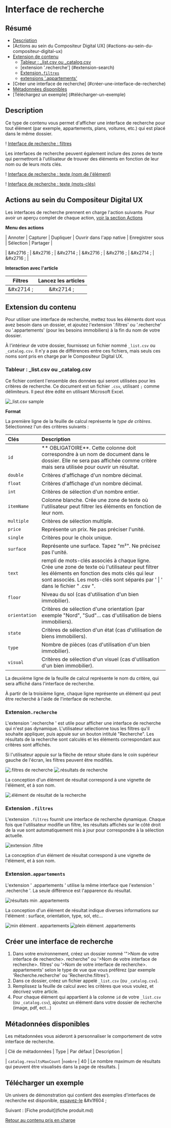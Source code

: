 # Interface de recherche

## Résumé
* [Description](#description)
* [Actions au sein du Compositeur Digital UX] (#actions-au-sein-du-compositeur-digital-ux)
* [Extension de contenu](#extension-de-contenu)
  * [Tableur : \_list.csv ou \_catalog.csv](#tableur--_listcsv-ou-_catalogcsv)
  * [extension '.recherche'] (#extension-search)
  * [Extension`.filtres`](#extension-filtres)
  * [extensions '.appartements'](#extension-appartements)
* [Créer une interface de recherche] (#créer-une-interface-de-recherche)
* [Métadonnées disponibles](#métadonnées-disponibles)
* [Téléchargez un exemple] (#télécharger-un-exemple)


## Description 

Ce type de contenu vous permet d'afficher une interface de recherche pour tout élément (par exemple, appartements, plans, voitures, etc.) qui est placé dans le même dossier.

! [Interface de recherche : filtres](../../../en/img/content_filters.JPG)

Les interfaces de recherche peuvent également inclure des zones de texte qui permettront à l'utilisateur de trouver des éléments en fonction de leur nom ou de leurs mots clés.

! [Interface de recherche : texte (nom de l'élément)](../../../en/img/content_filters_text_items_name.JPG)

! [Interface de recherche : texte (mots-clés)](../../../en/img/content_filters_text_keywords.JPG)

## Actions au sein du Compositeur Digital UX

Les interfaces de recherche prennent en charge l'action suivante. Pour avoir un aperçu complet de chaque action, [voir la section Actions](actions.md)

**Menu des actions**

| Annoter   | Capturer  | Dupliquer | Ouvrir dans l'app native | Enregistrer sous | Sélection | Partager |

| &#x2716 ; | &#x2716 ; | &#x2714 ; | &#x2716 ;                | &#x2716 ;        | &#x2714 ; | &#x2716 ; |

**Interaction avec l'article**

| Filtres  | Lancez les articles |
|:--------:|:------------:|
| &#x2714 ;| &#x2714 ; | 

## Extension du contenu

Pour utiliser une interface de recherche, mettez tous les éléments dont vous avez besoin dans un dossier, et ajoutez l'extension '.filtres' ou '.recherche' ou '.appartements' (pour les besoins immobiliers) à la fin du nom de votre dossier.

À l'intérieur de votre dossier, fournissez un fichier nommé `_list.csv` ou `_catalog.csv`. Il n'y a pas de différences entre ces fichiers, mais seuls ces noms sont pris en charge par le Compositeur Digital UX.

### Tableur : \_list.csv ou \_catalog.csv

Ce fichier contient l'ensemble des données qui seront utilisées pour les critères de recherche. Ce document est un fichier `.csv`, utilisant `;` comme délimiteurs. Il peut être édité en utilisant Microsoft Excel. 

![\_list.csv sample](../../../en/img/content_search_csv.JPG)

**Format**

La première ligne de la feuille de calcul représente le *type de critères*. Sélectionnez l'un des critères suivants :

| Clés          | Description                |
|:--------------|:------------------------------------------------------------------------------------------------------|
| `id`          | ** OBLIGATOIRE**. Cette colonne doit correspondre à un nom de document dans le dossier. Elle ne sera pas affichée comme critère mais sera utilisée pour ouvrir un résultat.                                                                                          |
| `double`      | Critères d'affichage d'un nombre décimal.                                                             |
| `float`       | Critères d'affichage d'un nombre décimal.                                                             |
| `int`         | Critères de sélection d'un nombre entier.                                                                        |
| `itemName`    | Colonne blanche. Crée une zone de texte où l'utilisateur peut filtrer les éléments en fonction de leur nom.                       |
| `multiple`    | Critères de sélection multiple.                                                                      |
| `price`       | Représente un prix. Ne pas préciser l'unité.                                                              |
| `single`      | Critères pour le choix unique.                                                                          |
| `surface`     | Représente une surface. Tapez "m²". Ne précisez pas l'unité.                                             |
| `text`        | rempli de mots-clés associés à chaque ligne. Crée une zone de texte où l'utilisateur peut filtrer les éléments en fonction des mots clés qui leur sont associés. Les mots-clés sont séparés par ' \| ' dans le fichier " .csv ". |
| `floor`       | Niveau du sol (cas d'utilisation d'un bien immobilier).                                                                   |
| `orientation` | Critères de sélection d'une orientation (par exemple "Nord", "Sud"... cas d'utilisation de biens immobiliers).                    |
| `state`       | Critères de sélection d'un état (cas d'utilisation de biens immobiliers).                                                    |
| `type`        | Nombre de pièces (cas d'utilisation d'un bien immobilier).                                                                |
| `visual`      | Critères de sélection d'un visuel (cas d'utilisation d'un bien immobilier).                                                   |

La deuxième ligne de la feuille de calcul représente le nom du critère, qui sera affiché dans l'interface de recherche.

À partir de la troisième ligne, chaque ligne représente un élément qui peut être recherché à l'aide de l'interface de recherche.

### Extension`.recherche` 

L'extension '.recherche ' est utile pour afficher une interface de recherche qui n'est pas dynamique. L'utilisateur sélectionne tous les filtres qu'il souhaite appliquer, puis appuie sur un bouton intitulé "Recherche". Les résultats de la recherche sont calculés et les éléments correspondant aux critères sont affichés.

Si l'utilisateur appuie sur la flèche de retour située dans le coin supérieur gauche de l'écran, les filtres peuvent être modifiés.

![.filtres de recherche](../../../en/img/content_search1.JPG) ![.résultats de recherche](../../../en/img/content_search2.JPG)

La conception d'un élément de résultat correspond à une vignette de l'élément, et à son nom.

![.élément de résultat de la recherche](../../../en/img/content_search_default_item.JPG)

### Extension `.filtres`

L'extension `.filtres` fournit une interface de recherche dynamique. Chaque fois que l'utilisateur modifie un filtre, les résultats affichés sur le côté droit de la vue sont automatiquement mis à jour pour correspondre à la sélection actuelle.

![extension .filtre](../../../en/img/content_filters.JPG)

La conception d'un élément de résultat correspond à une vignette de l'élément, et à son nom.

### Extension`.appartements` 

L'extension ' .appartements ' utilise la même interface que l'extension ' .recherche '. La seule différence est l'apparence du résultat.

![résultats min .appartements](../../../en/img/content_appartments.JPG)

La conception d'un élément de résultat indique diverses informations sur l'élément : surface, orientation, type, sol, etc...

![min élément . appartements](../../../en/img/contenu_appartements_item_min.JPG) ![plein élément .appartements](../../../en/img/contenu_appartements_item_full.JPG)

## Créer une interface de recherche

1. Dans votre environnement, créez un dossier nommé '">Nom de votre interface de recherche>. recherche" ou '>Nom de votre interface de recherche>. filtres' ou '>Nom de votre interface de recherche>. appartements' selon le type de vue que vous préférez (par exemple 'Recherche.recherche' ou 'Recherche.filtres').
1. Dans ce dossier, créez un fichier appelé `_list.csv` (ou `_catalog.csv`). 
1. Remplissez la feuille de calcul avec les critères que vous voulez, et décrivez votre article.
1. Pour chaque élément qui appartient à la colonne `id` de votre `_list.csv` (ou `_catalog.csv`), ajoutez un élément dans votre dossier de recherche (image, pdf, ect...)

## Métadonnées disponibles

Les métadonnées vous aideront à personnaliser le comportement de votre interface de recherche.

| Clé de métadonnées        | Type    | Par défaut | Description |

| `catalog.resultsMaxCount` |`nombre` | 40         | Le nombre maximum de résultats qui peuvent être visualisés dans la page de résultats. |


## Télécharger un exemple

Un univers de démonstration qui contient des exemples d'interfaces de recherche est disponible, [essayez-le](../Demo-Universe.zip) &#x1f604 ;


Suivant : [Fiche produit](fiche produit.md)

[Retour au contenu pris en charge](index.md)
